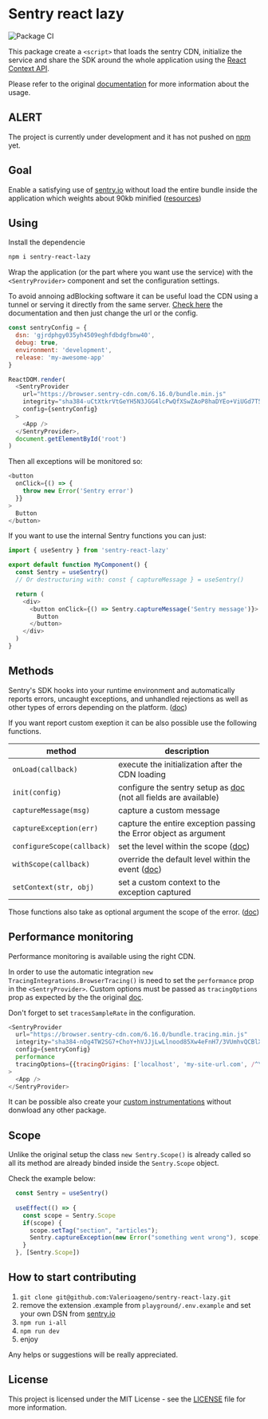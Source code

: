 # Sentry react lazy

![Package CI](https://github.com/Valerioageno/sentry-react-lazy/actions/workflows/main.yml/badge.svg)

This package create a `<script>` that loads the sentry CDN,
initialize the service and share the SDK around the whole application using the [React Context API](https://reactjs.org/docs/context.html).

Please refer to the original [documentation](https://docs.sentry.io/platforms/javascript/) for more information about the usage.

## ALERT

The project is currently under development and it has not pushed on [npm](https://www.npmjs.com/) yet.

## Goal

Enable a satisfying use of [sentry.io](https://sentry.io/welcome/) without load the
entire bundle inside the application which weights about 90kb
minified ([resources](https://bundlephobia.com/package/@sentry/react@6.15.0))

## Using

Install the dependencie

```bash
npm i sentry-react-lazy
```

Wrap the application (or the part where you want use the service) with the `<SentryProvider>` component and
set the configuration settings.

To avoid annoing adBlocking software it can be useful load the CDN
using a tunnel or serving it directly from the same server.
[Check here](https://docs.sentry.io/platforms/javascript/guides/react/troubleshooting/)
the documentation and then just change the url or the config.

```javascript
const sentryConfig = {
  dsn: 'gjrdphgy035yh4509eghfdbdgfbnw40',
  debug: true,
  environment: 'development',
  release: 'my-awesome-app'
}

ReactDOM.render(
  <SentryProvider
    url="https://browser.sentry-cdn.com/6.16.0/bundle.min.js"
    integrity="sha384-uCtXtkrVtGeYH5N3JGG4lcPwQfXSwZAoP8haDYEo+ViUGd7T56ti5p3CDmK3ausF"
    config={sentryConfig}
  >
    <App />
  </SentryProvider>,
  document.getElementById('root')
)
```

Then all exceptions will be monitored so:

```javascript
<button
  onClick={() => {
    throw new Error('Sentry error')
  }}
>
  Button
</button>
```

If you want to use the internal Sentry functions you can just:

```javascript
import { useSentry } from 'sentry-react-lazy'

export default function MyComponent() {
  const Sentry = useSentry()
  // Or destructuring with: const { captureMessage } = useSentry()

  return (
    <div>
      <button onClick={() => Sentry.captureMessage('Sentry message')}>
        Button
      </button>
    </div>
  )
}
```

## Methods

Sentry's SDK hooks into your runtime environment and automatically
reports errors, uncaught exceptions, and unhandled rejections as well
as other types of errors depending on the platform. ([doc](https://docs.sentry.io/platforms/javascript/usage/))

If you want report custom exeption it can be also possible use the following functions.

| method     | description      |
| -------------------------- | -- |
| `onLoad(callback)`         | execute the initialization after the CDN loading  |
| `init(config)`             | configure the sentry setup as [doc](https://docs.sentry.io/platforms/javascript/configuration/) (not all fields are available) |
| `captureMessage(msg)`  | capture a custom message    |
| `captureException(err)`| capture the entire exception passing the Error object as argument   |
| `configureScope(callback)`| set the level within the scope ([doc](https://docs.sentry.io/platforms/javascript/usage/set-level/))|
| `withScope(callback)` | override the default level within the event ([doc](https://docs.sentry.io/platforms/javascript/usage/set-level/)) |
| `setContext(str, obj)` | set a custom context to the exception captured |

Those functions also take as optional argument the scope of the error. ([doc](https://docs.sentry.io/platforms/javascript/usage/set-level/))

## Performance monitoring

Performance monitoring is available using the right CDN.

In order to use the automatic integration `new TracingIntegrations.BrowserTracing()` is need to set the `performance`
prop in the `<SentryProvider>`. Custom options must be passed as `tracingOptions` prop as expected by the the original
[doc](https://docs.sentry.io/platforms/javascript/performance/instrumentation/automatic-instrumentation/#configuration-options).

 Don't forget to set `tracesSampleRate` in the configuration.

```javascript
<SentryProvider
  url="https://browser.sentry-cdn.com/6.16.0/bundle.tracing.min.js"
  integrity="sha384-nOg4TW2SG7+ChoY+hVJJjLwLlnood85Xw4eFnH7/3VUmhvQCBlXO4KHlLkV/4JmG"
  config={sentryConfig}
  performance
  tracingOptions={{tracingOrigins: ['localhost', 'my-site-url.com', /^\//]}}
>
  <App />
</SentryProvider>
```

It can be possible also create your [custom instrumentations](https://docs.sentry.io/platforms/javascript/performance/instrumentation/custom-instrumentation/)
without donwload any other package.

## Scope

Unlike the original setup the class `new Sentry.Scope()` is already called so all its method are already binded inside the `Sentry.Scope` object.

Check the example below:

```javascript
  const Sentry = useSentry()
  
  useEffect(() => {
    const scope = Sentry.Scope
    if(scope) {
      scope.setTag("section", "articles");
      Sentry.captureException(new Error("something went wrong"), scope);
    }
  }, [Sentry.Scope])

```

## How to start contributing

1. `git clone git@github.com:Valerioageno/sentry-react-lazy.git`
2. remove the extension .example from `playground/.env.example` and set your own DSN from [sentry.io](https://sentry.io)
3. `npm run i-all`
4. `npm run dev`
5. enjoy

Any helps or suggestions will be really appreciated.

## License

This project is licensed under the MIT License - see the [LICENSE](LICENSE) file for more information.

